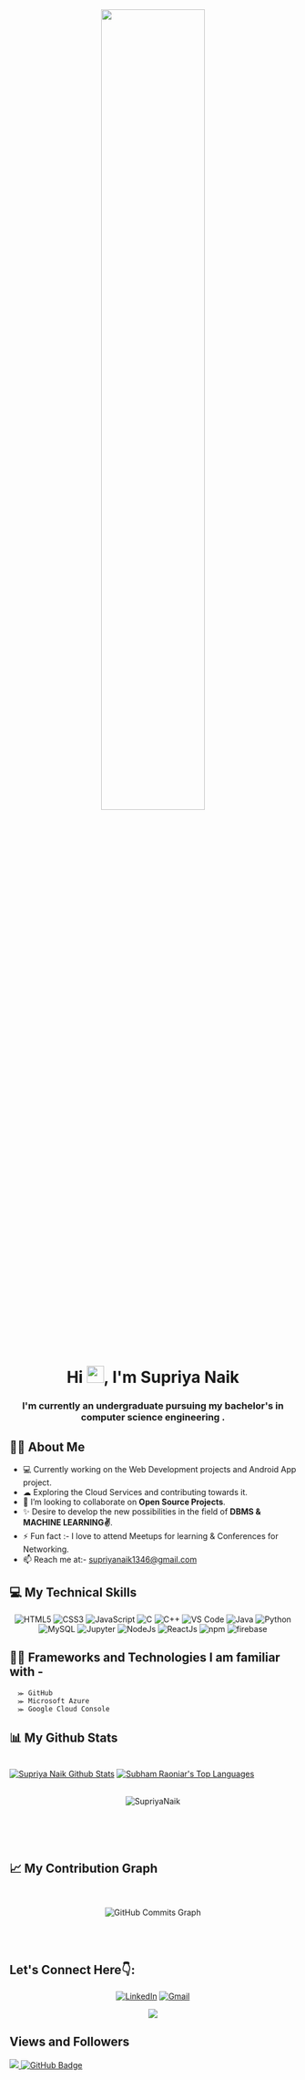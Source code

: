 
<div align="center">
<a href="#"><img width="60%" height="auto" src="https://miro.medium.com/max/1600/0*K2WLMTExLyida7OR.gif" height="90px"/></a>
</div>
 
<h1 align="center">Hi <img src="https://raw.githubusercontent.com/MartinHeinz/MartinHeinz/master/wave.gif" width="30px">, I'm Supriya Naik </h1>


<h3 align="center">I'm currently an undergraduate pursuing my bachelor's in computer science engineering .</h3>


## 🙋‍♀️ About Me 
 
 
 - 💻 Currently working on the Web Development projects and Android App project.
 - ☁  Exploring the Cloud Services and contributing towards it.
 - 👯 I’m looking to collaborate on **Open Source Projects**.
 - ✨ Desire to develop the new possibilities in the field of **DBMS & MACHINE LEARNING✌**. 
 - ⚡ Fun fact :- I love to attend Meetups for learning & Conferences for Networking.
 - 📫 Reach me at:- supriyanaik1346@gmail.com


## 💻 My Technical Skills

<p align="center">
    
 <img alt="HTML5" src="https://img.shields.io/badge/html5-%23E34F26.svg?&style=for-the-badge&logo=html5&logoColor=white" />
 <img alt="CSS3" src="https://img.shields.io/badge/css3-%231572B6.svg?&style=for-the-badge&logo=css3&logoColor=white" />
 <img alt="JavaScript" src="https://img.shields.io/badge/javascript-%23323330.svg?&style=for-the-badge&logo=javascript&logoColor=%23F7DF1E" />
 <img alt="C" src="https://img.shields.io/badge/c-%2300599C.svg?&style=for-the-badge&logo=c&logoColor=white" />
 <img alt="C++" src="https://img.shields.io/badge/c++-%2300599C.svg?&style=for-the-badge&logo=c%2B%2B&ogoColor=white" />
 <img alt="VS Code" src="https://img.shields.io/badge/Visual_Studio_Code-0078D4?style=for-the-badge&logo=visual%20studio%20code&logoColor=white" />
 <img alt="Java" src="https://img.shields.io/badge/java-%23ED8B00.svg?&style=for-the-badge&logo=java&logoColor=white" />
 <img alt="Python" src="https://img.shields.io/badge/python-%2314354C.svg?style=for-the-badge&logo=python&logoColor=white" />
  <img alt="MySQL" src="https://img.shields.io/badge/MySQL-00000F?style=for-the-badge&logo=mysql&logoColor=white" />
 <img alt="Jupyter" src="https://img.shields.io/badge/Jupyter-F37626.svg?&style=for-the-badge&logo=Jupyter&logoColor=white" />
 <img alt="NodeJs" src="https://img.shields.io/badge/Node.js-339933?style=for-the-badge&logo=nodedotjs&logoColor=white" />
 <img alt="ReactJs" src="https://img.shields.io/badge/React-20232A?style=for-the-badge&logo=react&logoColor=61DAFB" />
 <img alt="npm" src="https://img.shields.io/badge/npm-CB3837?style=for-the-badge&logo=npm&logoColor=white" />
 <img alt="firebase" src="https://img.shields.io/badge/firebase-ffca28?style=for-the-badge&logo=firebase&logoColor=black" /> 
 </p>
 
 ## 👩‍💻 Frameworks and Technologies I am familiar with - 
      ⪼ GitHub
      ⪼ Microsoft Azure
      ⪼ Google Cloud Console 
     


## 📊 My Github Stats

  <br/>
  <a href="https://github.com/itssupriyanaik123/github-readme-stats"><img alt="Supriya Naik Github Stats" src="https://github-readme-stats.vercel.app/api?username=itssupriyanaik123&show_icons=true&count_private=true&theme=react&hide_border=true&bg_color=0D1117" /></a> 
  <a href="https://github.com/itssupriyanaik123/github-readme-stats"><img alt="Subham Raoniar's Top Languages" src="https://github-readme-stats.vercel.app/api/top-langs/?username=itssupriyanaik123&langs_count=8&count_private=true&layout=compact&theme=react&hide_border=true&bg_color=0D1117" /></a>
  <br/>
  
  <br/>
  <div align="center">
<p><img align="center" src="https://github-readme-streak-stats.herokuapp.com/?user=itssupriyanaik123&theme=dark" alt="SupriyaNaik"/></p>
  </div>
<br/>


<br/>
<br/>

## 📈 My Contribution Graph

<br/>
<p align="center"><img align="center"
<a href="http://www.github.com/itssupriyanaik123"><img src="https://github-readme-activity-graph.cyclic.app/graph?username=itssupriyanaik123&bg_color=000000&color=ffffff&line=10b981&point=ffffff&area_color=000000&area=true&hide_border=true&custom_title=Supriya's%20Commits%20Graph" alt="GitHub Commits Graph" /></a>
</p>

<br/>
<br/>

## Let's Connect Here👇:

<div align="center">

 <a  href="https://www.linkedin.com/in/supriya-naik-291abc/" target="_blank"><img alt="LinkedIn" src="https://img.shields.io/badge/linkedin%20-%230077B5.svg?&style=for-the-badge&logo=linkedin&logoColor=white" /></a>
<a href="mailto:supriyanaik1346@gmail.com"><img  alt="Gmail" src="https://img.shields.io/badge/Gmail-D14836?style=for-the-badge&logo=gmail&logoColor=white" />
<!-- <a  href="https://discord.com/channels/@me"><img alt=" Discord" src="https://img.shields.io/badge/Discord-7289DA?style=for-the-badge&logo=discord&logoColor=white"></a> -->
<a href="https://twitter.com/itssupriyanaik" target="_blank"><img src="https://img.shields.io/badge/twitter-%2300acee.svg?&style=for-the-badge&logo=twitter&logoColor=white&alt=twitter" /></a>
<!-- <a  href="https://www.youtube.com/channel/UCCRQtbvt-RImhLC4gtOz6gw" target="_blank"><img alt="YouTube" src="https://img.shields.io/badge/Youtube-%23FF0000.svg?style=for-the-badge&logo=YouTube&logoColor=white" /></a> -->

</div>
 
 <!-- ## Badges
<a href='https://docs.github.com/en/developers'><img src='https://raw.githubusercontent.com/acervenky/animated-github-badges/master/assets/devbadge.gif' width='37' height='37'>
</a> <a href='https://education.github.com/pack'><img src='https://raw.githubusercontent.com/acervenky/animated-github-badges/master/assets/pro.gif' width='37' height='37'></a> -->



## Views and Followers
<a href="https://github.com/itssupriyanaik123/github-profile-views-counter">
    <img src="https://komarev.com/ghpvc/?username=itssupriyanaik123">
</a>
<a href="https://github.com/itssupriyanaik123?tab=followers"><img src="https://img.shields.io/github/followers/itssupriyanaik123?label=Followers&style=social" alt="GitHub Badge"></a>
 
 

 
<!--
**itssupriyanaik123** is a ✨ _special_ ✨ repository because its `README.md` (this file) appears on your GitHub profile.

Here are some ideas to get you started:

- 🔭 I’m currently working on ...
- 🌱 I’m currently learning ...
- 👯 I’m looking to collaborate on ...
- 🤔 I’m looking for help with ...
- 💬 Ask me about ...
- 📫 How to reach me: @supriyanaik1346@gmail.com
- 😄 Pronouns: ...
- ⚡ Fun fact: ...
-->

 
